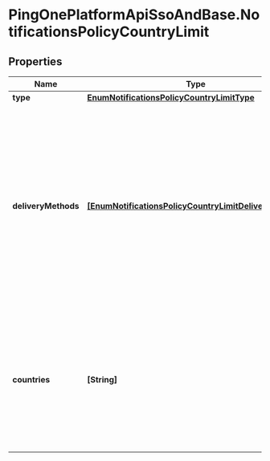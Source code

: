# PingOnePlatformApiSsoAndBase.NotificationsPolicyCountryLimit

## Properties

Name | Type | Description | Notes
------------ | ------------- | ------------- | -------------
**type** | [**EnumNotificationsPolicyCountryLimitType**](EnumNotificationsPolicyCountryLimitType.md) |  | 
**deliveryMethods** | [**[EnumNotificationsPolicyCountryLimitDeliveryMethod]**](EnumNotificationsPolicyCountryLimitDeliveryMethod.md) | The delivery methods that the defined limitation should be applied to. Content of the array can be &#x60;SMS&#x60;, &#x60;Voice&#x60;, or both. If the parameter is not provided, the default is &#x60;SMS&#x60; and &#x60;Voice&#x60;. | [optional] 
**countries** | **[String]** | The countries where the specified methods should be allowed or denied. Use the two-letter country codes from ISO 3166-1. | 


